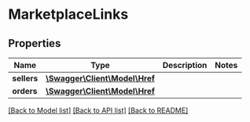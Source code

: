 # MarketplaceLinks

## Properties
Name | Type | Description | Notes
------------ | ------------- | ------------- | -------------
**sellers** | [**\Swagger\Client\Model\Href**](Href.md) |  | 
**orders** | [**\Swagger\Client\Model\Href**](Href.md) |  | 

[[Back to Model list]](../README.md#documentation-for-models) [[Back to API list]](../README.md#documentation-for-api-endpoints) [[Back to README]](../README.md)


